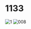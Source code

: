 # 1133
![1](https://user-images.githubusercontent.com/86733201/124157033-f0463200-dab5-11eb-9465-317e9fe709cd.png)
![008](https://user-images.githubusercontent.com/86733201/124159377-b88cb980-dab8-11eb-8844-c01a1dc89c58.jpg)
